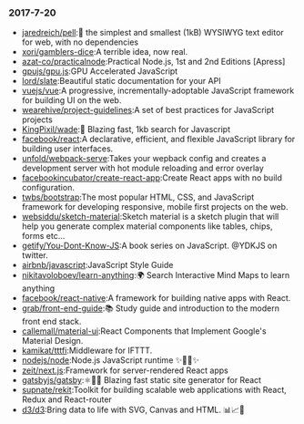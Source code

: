 ### 2017-7-20 
* [jaredreich/pell](https://github.com//jaredreich/pell):📝 the simplest and smallest (1kB) WYSIWYG text editor for web, with no dependencies 
* [xori/gamblers-dice](https://github.com//xori/gamblers-dice):A terrible idea, now real. 
* [azat-co/practicalnode](https://github.com//azat-co/practicalnode):Practical Node.js, 1st and 2nd Editions [Apress] 
* [gpujs/gpu.js](https://github.com//gpujs/gpu.js):GPU Accelerated JavaScript 
* [lord/slate](https://github.com//lord/slate):Beautiful static documentation for your API 
* [vuejs/vue](https://github.com//vuejs/vue):A progressive, incrementally-adoptable JavaScript framework for building UI on the web. 
* [wearehive/project-guidelines](https://github.com//wearehive/project-guidelines):A set of best practices for JavaScript projects 
* [KingPixil/wade](https://github.com//KingPixil/wade):🌊 Blazing fast, 1kb search for Javascript 
* [facebook/react](https://github.com//facebook/react):A declarative, efficient, and flexible JavaScript library for building user interfaces. 
* [unfold/webpack-serve](https://github.com//unfold/webpack-serve):Takes your wepback config and creates a development server with hot module reloading and error overlay 
* [facebookincubator/create-react-app](https://github.com//facebookincubator/create-react-app):Create React apps with no build configuration. 
* [twbs/bootstrap](https://github.com//twbs/bootstrap):The most popular HTML, CSS, and JavaScript framework for developing responsive, mobile first projects on the web. 
* [websiddu/sketch-material](https://github.com//websiddu/sketch-material):Sketch material is a sketch plugin that will help you generate complex material components like tables, chips, forms etc… 
* [getify/You-Dont-Know-JS](https://github.com//getify/You-Dont-Know-JS):A book series on JavaScript. @YDKJS on twitter. 
* [airbnb/javascript](https://github.com//airbnb/javascript):JavaScript Style Guide 
* [nikitavoloboev/learn-anything](https://github.com//nikitavoloboev/learn-anything):🌍 Search Interactive Mind Maps to learn anything 
* [facebook/react-native](https://github.com//facebook/react-native):A framework for building native apps with React. 
* [grab/front-end-guide](https://github.com//grab/front-end-guide):📚 Study guide and introduction to the modern front end stack. 
* [callemall/material-ui](https://github.com//callemall/material-ui):React Components that Implement Google's Material Design. 
* [kamikat/tttfi](https://github.com//kamikat/tttfi):Middleware for IFTTT. 
* [nodejs/node](https://github.com//nodejs/node):Node.js JavaScript runtime ✨🐢🚀✨ 
* [zeit/next.js](https://github.com//zeit/next.js):Framework for server-rendered React apps 
* [gatsbyjs/gatsby](https://github.com//gatsbyjs/gatsby):⚛️📄🚀 Blazing fast static site generator for React 
* [supnate/rekit](https://github.com//supnate/rekit):Toolkit for building scalable web applications with React, Redux and React-router 
* [d3/d3](https://github.com//d3/d3):Bring data to life with SVG, Canvas and HTML. 📊📈🎉 
